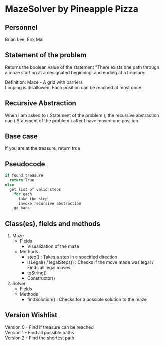 # MazeSolver by Pineapple Pizza
## Personnel
Brian Lee, Erik Mai

## Statement of the problem
Returns the boolean value of the statement "There exists one path through a maze starting at a designated beginning, and ending at a treasure.

Definition: Maze - A grid with barriers  
Looping is disallowed: Each position can be reached at most once.

## Recursive Abstraction
When I am asked to ( Statement of the problem ), the recursive abstraction can ( Statement of the problem ) after I have moved one position.

## Base case
If you are at the treasure, return true

## Pseudocode
```Java
if found treasure  
  return True  
else  
  get list of valid steps  
    for each  
      take the step  
      invoke recursive abstraction  
    go back
```
## Class(es), fields and methods
1. Maze
   - Fields
     - Visualization of the maze
   - Methods
     - step() : Takes a step in a specified direction
     - isLegal() / legalSteps() : Checks if the move made was legal / Finds all legal moves
     - toString()
     - Constructor()
2. Solver
   - Fields
   - Methods
     - findSolution() : Checks for a possible solution to the maze
   
## Version Wishlist
Version 0 - Find if treasure can be reached  
Version 1 - Find all possible paths  
Version 2 - Find the shortest path  
